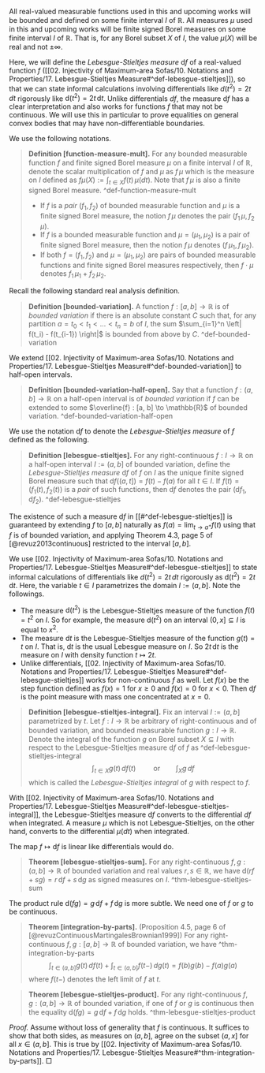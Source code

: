 All real-valued measurable functions used in this and upcoming works will be bounded and defined on some finite interval $I$ of $\mathbb{R}$. All measures $\mu$ used in this and upcoming works will be finite signed Borel measures on some finite interval $I$ of $\mathbb{R}$. That is, for any Borel subset $X$ of $I$, the value $\mu(X)$ will be real and not $\pm \infty$.

Here, we will define the _Lebesgue-Stieltjes measure_ $\mathrm{d} f$ of a real-valued function $f$ ([[02. Injectivity of Maximum-area Sofas/10. Notations and Properties/17. Lebesgue-Stieltjes Measure#^def-lebesgue-stieltjes]]), so that we can state informal calculations involving differentials like $d(t^2) = 2t \, dt$ rigorously like $\mathrm{d}(t^2) = 2t \, \mathrm{d}t$. Unlike differentials $df$, the measure $\mathrm{d} f$ has a clear interpretation and also works for functions $f$ that may not be continuous. We will use this in particular to prove equalities on general convex bodies that may have non-differentiable boundaries.

We use the following notations. 

> __Definition [function-measure-mult].__ For any bounded measurable function $f$ and finite signed Borel measure $\mu$ on a finite interval $I$ of $\mathbb{R}$, denote the scalar multiplication of $f$ and $\mu$ as $f \, \mu$ which is the measure on $I$ defined as $f \mu(X) := \int_{t \in X} f(t) \, \mu(dt)$. Note that $f \, \mu$ is also a finite signed Borel measure. ^def-function-measure-mult
> 
> - If $f$ is a _pair_ $(f_1, f_2)$ of bounded measurable function and $\mu$ is a finite signed Borel measure, the notion $f \, \mu$ denotes the pair $(f_1 \, \mu, f_2 \, \mu)$.
> - If $f$ is a bounded measurable function and $\mu = (\mu_1, \mu_2)$ is a pair of finite signed Borel measure, then the notion $f \, \mu$ denotes $(f \, \mu_1, f \, \mu_2)$.
> - If both $f = (f_1, f_2)$ and $\mu = (\mu_1, \mu_2)$ are pairs of bounded measurable functions and finite signed Borel measures respectively, then $f \cdot \mu$ denotes $f_1 \, \mu_1 + f_2 \, \mu_2$. 

Recall the following standard real analysis definition.

> __Definition [bounded-variation].__ A function $f : [a, b] \to \mathbb{R}$ is of _bounded variation_ if there is an absolute constant $C$ such that, for any partition $a = t_0 < t_1 < \dots < t_n = b$ of $I$, the sum $\sum_{i=1}^n \left| f(t_i) - f(t_{i-1}) \right|$ is bounded from above by $C$. ^def-bounded-variation

We extend [[02. Injectivity of Maximum-area Sofas/10. Notations and Properties/17. Lebesgue-Stieltjes Measure#^def-bounded-variation]] to half-open intervals.

> __Definition [bounded-variation-half-open].__ Say that a function $f : (a, b] \to \mathbb{R}$ on a half-open interval is of _bounded variation_ if $f$ can be extended to some $\overline{f} : [a, b] \to \mathbb{R}$ of bounded variation. ^def-bounded-variation-half-open

We use the notation $\mathrm{d} f$ to denote the _Lebesgue-Stieltjes measure_ of $f$ defined as the following.

> __Definition [lebesgue-stieltjes].__ For any right-continuous $f : I \to \mathbb{R}$ on a half-open interval $I := (a, b]$ of bounded variation, define the _Lebesgue-Stieltjes measure_ $\mathrm{d} f$ of $f$ on $I$ as the unique finite signed Borel measure such that $\mathrm{d} f((a, t]) = f(t) - f(a)$ for all $t \in I$. If $f(t) = (f_1(t), f_2(t))$ is a _pair_ of such functions, then $\mathrm{d} f$ denotes the pair $(\mathrm{d} f_1, \mathrm{d} f_2)$. ^def-lebesgue-stieltjes

The existence of such a measure $\mathrm{d} f$ in [[#^def-lebesgue-stieltjes]] is guaranteed by extending $f$ to $[a, b]$ naturally as $f(a) = \lim_{ t \to a^+ } f(t)$ using that $f$ is of bounded variation, and applying Theorem 4.3, page 5 of [@revuz2013continuous] restricted to the interval $[a, b]$.

We use [[02. Injectivity of Maximum-area Sofas/10. Notations and Properties/17. Lebesgue-Stieltjes Measure#^def-lebesgue-stieltjes]] to state informal calculations of differentials like $d(t^2) = 2t \, dt$ rigorously as $\mathrm{d}(t^2) = 2t \, \mathrm{d}t$. Here, the variable $t \in I$ parametrizes the domain $I := (a, b]$. Note the followings.

- The measure $\mathrm{d}(t^2)$ is the Lebesgue-Stieltjes measure of the function $f(t) = t^2$ on $I$. So for example, the measure $\mathrm{d}(t^2)$ on an interval $(0, x] \subseteq I$ is equal to $x^2$.
- The measure $\mathrm{d} t$ is the Lebesgue-Stieltjes measure of the function $g(t) = t$ on $I$. That is, $\mathrm{d} t$ is the usual Lebesgue measure on $I$. So $2t \, \mathrm{d}t$ is the measure on $I$ with density function $t \mapsto 2t$.
- Unlike differentials, [[02. Injectivity of Maximum-area Sofas/10. Notations and Properties/17. Lebesgue-Stieltjes Measure#^def-lebesgue-stieltjes]] works for non-continuous $f$ as well. Let $f(x)$ be the step function defined as $f(x) = 1$ for $x \geq 0$ and $f(x) = 0$ for $x < 0$. Then $\mathrm{d}f$ is the point measure with mass one concentrated at $x=0$.

> __Definition [lebesgue-stieltjes-integral].__ Fix an interval $I := (a, b]$ parametrized by $t$. Let $f : I \to \mathbb{R}$ be arbitrary of right-continuous and of bounded variation, and bounded measurable function $g : I \to \mathbb{R}$. Denote the integral of the function $g$ on Borel subset $X \subseteq I$ with respect to the Lebesgue-Stieltjes measure $\mathrm{d} f$ of $f$ as ^def-lebesgue-stieltjes-integral
$$
\int_{t\in X} g(t) \, df(t) \qquad \text{ or} \qquad \int_{X} g \, df
$$
> which is called the _Lebesgue-Stieltjes integral_ of $g$ with respect to $f$.

With [[02. Injectivity of Maximum-area Sofas/10. Notations and Properties/17. Lebesgue-Stieltjes Measure#^def-lebesgue-stieltjes-integral]], the Lebesgue-Stieltjes measure $\mathrm{d} f$ converts to the differential $df$ when integrated. A measure $\mu$ which is not Lebesgue-Stieltjes, on the other hand, converts to the differential $\mu(dt)$ when integrated.

The map $f \mapsto \mathrm{d} f$ is linear like differentials would do.

> __Theorem [lebesgue-stieltjes-sum].__ For any right-continuous $f, g : (a, b] \to \mathbb{R}$ of bounded variation and real values $r, s \in \mathbb{R}$, we have $\mathrm{d} (r f + s g) = r \, \mathrm{d} f + s \, \mathrm{d} g$ as signed measures on $I$. ^thm-lebesgue-stieltjes-sum

The product rule $\mathrm{d}(fg) = g \, \mathrm{d}f + f \, \mathrm{d}g$ is more subtle. We need one of $f$ or $g$ to be continuous.

> __Theorem [integration-by-parts].__ (Proposition 4.5, page 6 of [@revuzContinuousMartingalesBrownian1999]) For any right-continuous $f, g : [a, b] \to \mathbb{R}$ of bounded variation, we have ^thm-integration-by-parts
$$
\int_{t \in (a, b]} g(t)\, df(t) + \int_{t \in (a, b]} f(t-) \, dg(t) = f(b) g(b) - f(a) g(a)
$$
> where $f(t-)$ denotes the left limit of $f$ at $t$.

> __Theorem [lebesgue-stieltjes-product].__ For any right-continuous $f, g : (a, b] \to \mathbb{R}$ of bounded variation, if one of $f$ or $g$ is continuous then the equality $\mathrm{d}(fg) = g \, \mathrm{d}f + f \, \mathrm{d}g$ holds. ^thm-lebesgue-stieltjes-product

_Proof._ Assume without loss of generality that $f$ is continuous. It suffices to show that both sides, as measures on $(a, b]$, agree on the subset $(a, x]$ for all $x \in (a, b]$. This is true by [[02. Injectivity of Maximum-area Sofas/10. Notations and Properties/17. Lebesgue-Stieltjes Measure#^thm-integration-by-parts]]. □